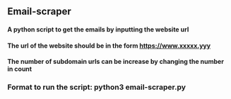 ## Email-scraper
#### A python script to get the emails by inputting the website url
#### The url of the website should be in the form https://www.xxxxx.yyy
#### The number of subdomain urls can be increase by changing the number in count

### Format to run the script: python3 email-scraper.py
